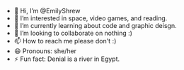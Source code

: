 - 👋 Hi, I’m @EmilyShrew
- 👀 I’m interested in space, video games, and reading.
- 🌱 I’m currently learning about code and graphic deisgn.
- 💞️ I’m looking to collaborate on nothing :)
- 📫 How to reach me please don't :)
- 😄 Pronouns: she/her
- ⚡ Fun fact: Denial is a river in Egypt.

<!---
EmilyShrew/EmilyShrew is a ✨ special ✨ repository because its `README.md` (this file) appears on your GitHub profile.
You can click the Preview link to take a look at your changes.
--->
